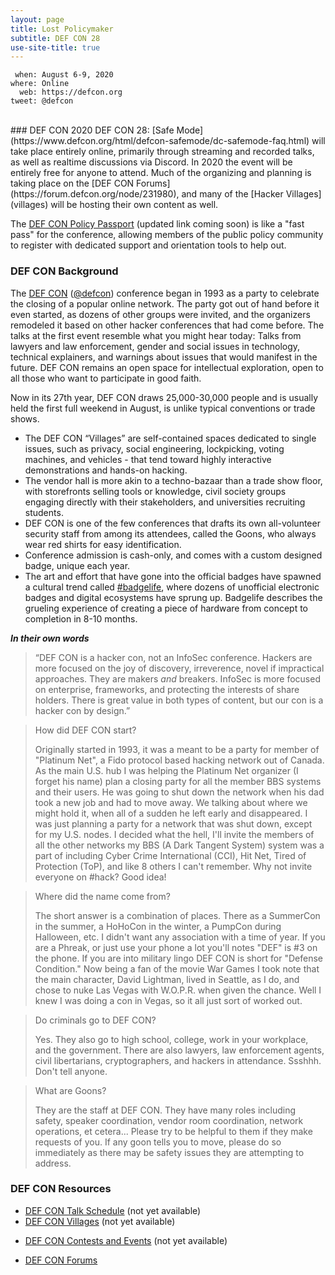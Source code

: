 ```yaml
---
layout: page
title: Lost Policymaker
subtitle: DEF CON 28
use-site-title: true
---
```


```
 when: August 6-9, 2020
where: Online
  web: https://defcon.org
tweet: @defcon
```
<br />
### DEF CON 2020
DEF CON 28: [Safe Mode](https://www.defcon.org/html/defcon-safemode/dc-safemode-faq.html) will take place entirely online, primarily through streaming and recorded talks, as well as realtime discussions via Discord. In 2020 the event will be entirely free for anyone to attend. Much of the organizing and planning is taking place on the [DEF CON Forums](https://forum.defcon.org/node/231980), and many of the [Hacker Villages](villages) will be hosting their own content as well.

The [DEF CON Policy Passport](#) (updated link coming soon) is like a "fast pass" for the conference, allowing members of the public policy community to register with dedicated support and orientation tools to help out.

### DEF CON Background
The [DEF CON](https://defcon.org) ([@defcon](https://twitter.com/defcon)) conference began in 1993 as a party to celebrate the closing of a popular online network. The party got out of hand before it even started, as dozens of other groups were invited, and the organizers remodeled it based on other hacker conferences that had come before. The talks at the first event resemble what you might hear today: Talks from lawyers and law enforcement, gender and social issues in technology, technical explainers, and warnings about issues that would manifest in the future. DEF CON remains an open space for intellectual exploration, open to all those who want to participate in good faith.

Now in its 27th year, DEF CON draws 25,000-30,000 people and is usually held the first full weekend in August, is unlike typical conventions or trade shows.

 * The DEF CON “Villages” are self-contained spaces dedicated to single issues, such as privacy, social engineering, lockpicking, voting machines, and vehicles - that tend toward highly interactive demonstrations and hands-on hacking.
 * The vendor hall is more akin to a techno-bazaar than a trade show floor, with storefronts selling tools or knowledge, civil society groups engaging directly with their stakeholders, and universities recruiting students.
 * DEF CON is one of the few conferences that drafts its own all-volunteer security staff from among its attendees, called the Goons, who always wear red shirts for easy identification.
 * Conference admission is cash-only, and comes with a custom designed badge, unique each year.
 * The art and effort that have gone into the official badges have spawned a cultural trend called <a href="https://twitter.com/hashtag/badgelife">#badgelife</a>, where dozens of unofficial electronic badges and digital ecosystems have sprung up. Badgelife describes the grueling experience of creating a piece of hardware from concept to completion in 8-10 months.

***In their own words***
>“DEF CON is a hacker con, not an InfoSec conference. Hackers are more focused on the joy of discovery, irreverence, novel if impractical approaches. They are makers *and* breakers. InfoSec is more focused on enterprise, frameworks, and protecting the interests of share holders. There is great value in both types of content, but our con is a hacker con by design.”

>How did DEF CON start?
>
>Originally started in 1993, it was a meant to be a party for member of "Platinum Net", a Fido protocol based hacking network out of Canada. As the main U.S. hub I was helping the Platinum Net organizer (I forget his name) plan a closing party for all the member BBS systems and their users. He was going to shut down the network when his dad took a new job and had to move away. We talking about where we might hold it, when all of a sudden he left early and disappeared. I was just planning a party for a network that was shut down, except for my U.S. nodes. I decided what the hell, I'll invite the members of all the other networks my BBS (A Dark Tangent System) system was a part of including Cyber Crime International (CCI), Hit Net, Tired of Protection (ToP), and like 8 others I can't remember. Why not invite everyone on #hack? Good idea!

>Where did the name come from?
>
>The short answer is a combination of places. There as a SummerCon in the summer, a HoHoCon in the winter, a PumpCon during Halloween, etc. I didn't want any association with a time of year. If you are a Phreak, or just use your phone a lot you'll notes "DEF" is #3 on the phone. If you are into military lingo DEF CON is short for "Defense Condition." Now being a fan of the movie War Games I took note that the main character, David Lightman, lived in Seattle, as I do, and chose to nuke Las Vegas with W.O.P.R. when given the chance. Well I knew I was doing a con in Vegas, so it all just sort of worked out.

>Do criminals go to DEF CON?
>
>Yes. They also go to high school, college, work in your workplace, and the government. There are also lawyers, law enforcement agents, civil libertarians, cryptographers, and hackers in attendance. Ssshhh. Don't tell anyone.

>What are Goons?
>
>They are the staff at DEF CON. They have many roles including safety, speaker coordination, vendor room coordination, network operations, et cetera... Please try to be helpful to them if they make requests of you. If any goon tells you to move, please do so immediately as there may be safety issues they are attempting to address.

### DEF CON Resources
* [DEF CON Talk Schedule](#) (not yet available)
* [DEF CON Villages](#) (not yet available)
<!-- * [Official DEF CON Parties](https://www.defcon.org/html/defcon-27/dc-27-parties.html) !-->
* [DEF CON Contests and Events](#) (not yet available)
<!-- * [DEF CON Maps](https://www.defcon.org/html/defcon-27/dc-27-venue.html) !-->
* [DEF CON Forums](https://forum.defcon.org/node/231980)
